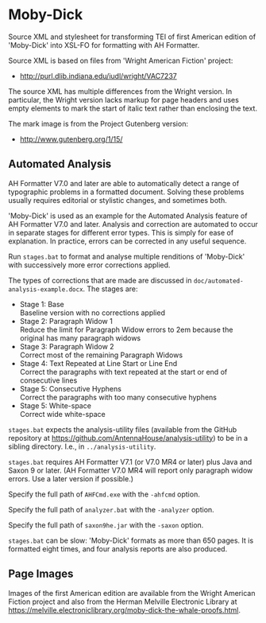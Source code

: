 # Moby-Dick

Source XML and stylesheet for transforming TEI of first American edition of 'Moby-Dick' into XSL-FO for formatting with AH Formatter.

Source XML is based on files from 'Wright American Fiction' project:

- http://purl.dlib.indiana.edu/iudl/wright/VAC7237

The source XML has multiple differences from the Wright version. In particular, the Wright version lacks markup for page headers and uses empty elements to mark the start of italic text rather than enclosing the text.

The mark image is from the Project Gutenberg version:

- http://www.gutenberg.org/1/15/

## Automated Analysis

AH Formatter V7.0 and later are able to automatically detect a range of typographic problems in a formatted document. Solving these problems usually requires editorial or stylistic changes, and sometimes both.

'Moby-Dick' is used as an example for the Automated Analysis feature of AH Formatter V7.0 and later. Analysis and correction are automated to occur in separate stages for different error types. This is simply for ease of explanation. In practice, errors can be corrected in any useful sequence.

Run `stages.bat` to format and analyse multiple renditions of 'Moby-Dick' with successively more error corrections applied.

The types of corrections that are made are discussed in `doc/automated-analysis-example.docx`. The stages are:

- Stage 1: Base<br>Baseline version with no corrections applied
- Stage 2: Paragraph Widow 1<br>Reduce the limit for Paragraph Widow errors to 2em because the original has many paragraph widows
- Stage 3: Paragraph Widow 2<br>Correct most of the remaining Paragraph Widows
- Stage 4: Text Repeated at Line Start or Line End<br>Correct the paragraphs with text repeated at the start or end of consecutive lines
- Stage 5: Consecutive Hyphens<br>Correct the paragraphs with too many consecutive hyphens
- Stage 5: White-space<br>Correct wide white-space

`stages.bat` expects the analysis-utility files (available from the GitHub repository at https://github.com/AntennaHouse/analysis-utility) to be in a sibling directory. I.e., in `../analysis-utility`.

`stages.bat` requires AH Formatter V7.1 (or V7.0 MR4 or later) plus Java and Saxon 9 or later.  (AH Formatter V7.0 MR4 will report only paragraph widow errors. Use a later version if possible.)

Specify the full path of `AHFCmd.exe` with the `-ahfcmd` option.

Specify the full path of `analyzer.bat` with the `-analyzer` option.

Specify the full path of `saxon9he.jar` with the `-saxon` option.

`stages.bat` can be slow: 'Moby-Dick' formats as more than 650 pages. It is formatted eight times, and four analysis reports are also produced.

## Page Images

Images of the first American edition are available from the Wright American Fiction project and also from the Herman Melville Electronic Library at https://melville.electroniclibrary.org/moby-dick-the-whale-proofs.html.
